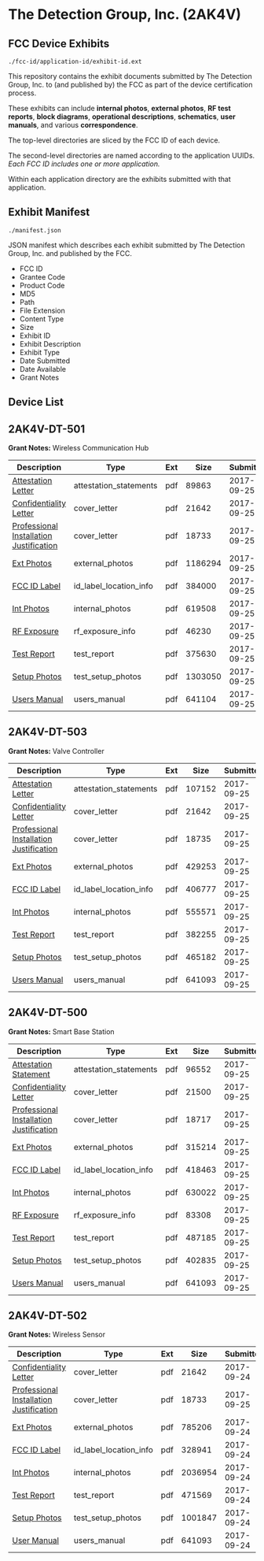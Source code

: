 # The Detection Group, Inc. (2AK4V)
## FCC Device Exhibits

```
./fcc-id/application-id/exhibit-id.ext
```

This repository contains the exhibit documents submitted by The Detection Group, Inc. to (and published by) the FCC as part of the device certification process.

These exhibits can include **internal photos**, **external photos**, **RF test reports**, **block diagrams**, **operational descriptions**, **schematics**, **user manuals**, and various **correspondence**.

The top-level directories are sliced by the FCC ID of each device.

The second-level directories are named according to the application UUIDs. *Each FCC ID includes one or more application.*

Within each application directory are the exhibits submitted with that application. 

## Exhibit Manifest

```
./manifest.json
```

JSON manifest which describes each exhibit submitted by The Detection Group, Inc. and published by the FCC.

- FCC ID
- Grantee Code
- Product Code
- MD5
- Path
- File Extension
- Content Type
- Size
- Exhibit ID
- Exhibit Description
- Exhibit Type
- Date Submitted
- Date Available
- Grant Notes

## Device List
## 2AK4V-DT-501
**Grant Notes:** Wireless Communication Hub

| Description | Type | Ext | Size | Submitted | Available |
| ----------- | ---- | --- | ---- | --------- | --------- |
| [Attestation Letter](2AK4V-DT-501/64cba81bd6265cfb4a4b75d537f9331c/3578954.pdf) | attestation_statements | pdf | 89863 | 2017-09-25 | 2017-09-25 |
| [Confidentiality Letter](2AK4V-DT-501/64cba81bd6265cfb4a4b75d537f9331c/3578952.pdf) | cover_letter | pdf | 21642 | 2017-09-25 | 2017-09-25 |
| [Professional Installation Justification](2AK4V-DT-501/64cba81bd6265cfb4a4b75d537f9331c/3578944.pdf) | cover_letter | pdf | 18733 | 2017-09-25 | 2017-09-25 |
| [Ext Photos](2AK4V-DT-501/64cba81bd6265cfb4a4b75d537f9331c/3578956.pdf) | external_photos | pdf | 1186294 | 2017-09-25 | 2017-11-09 |
| [FCC ID Label](2AK4V-DT-501/64cba81bd6265cfb4a4b75d537f9331c/3578957.pdf) | id_label_location_info | pdf | 384000 | 2017-09-25 | 2017-09-25 |
| [Int Photos](2AK4V-DT-501/64cba81bd6265cfb4a4b75d537f9331c/3578958.pdf) | internal_photos | pdf | 619508 | 2017-09-25 | 2017-11-09 |
| [RF Exposure](2AK4V-DT-501/64cba81bd6265cfb4a4b75d537f9331c/3578964.pdf) | rf_exposure_info | pdf | 46230 | 2017-09-25 | 2017-09-25 |
| [Test Report](2AK4V-DT-501/64cba81bd6265cfb4a4b75d537f9331c/3578961.pdf) | test_report | pdf | 375630 | 2017-09-25 | 2017-09-25 |
| [Setup Photos](2AK4V-DT-501/64cba81bd6265cfb4a4b75d537f9331c/3578962.pdf) | test_setup_photos | pdf | 1303050 | 2017-09-25 | 2017-11-09 |
| [Users Manual](2AK4V-DT-501/64cba81bd6265cfb4a4b75d537f9331c/3578963.pdf) | users_manual | pdf | 641104 | 2017-09-25 | 2017-11-09 |
## 2AK4V-DT-503
**Grant Notes:** Valve Controller

| Description | Type | Ext | Size | Submitted | Available |
| ----------- | ---- | --- | ---- | --------- | --------- |
| [Attestation Letter](2AK4V-DT-503/6c8d49471afdbb81d284a5655af78cc6/3578802.pdf) | attestation_statements | pdf | 107152 | 2017-09-25 | 2017-09-25 |
| [Confidentiality Letter](2AK4V-DT-503/6c8d49471afdbb81d284a5655af78cc6/3578800.pdf) | cover_letter | pdf | 21642 | 2017-09-25 | 2017-09-25 |
| [Professional Installation Justification](2AK4V-DT-503/6c8d49471afdbb81d284a5655af78cc6/3578801.pdf) | cover_letter | pdf | 18735 | 2017-09-25 | 2017-09-25 |
| [Ext Photos](2AK4V-DT-503/6c8d49471afdbb81d284a5655af78cc6/3578804.pdf) | external_photos | pdf | 429253 | 2017-09-25 | 2017-11-09 |
| [FCC ID Label](2AK4V-DT-503/6c8d49471afdbb81d284a5655af78cc6/3578805.pdf) | id_label_location_info | pdf | 406777 | 2017-09-25 | 2017-09-25 |
| [Int Photos](2AK4V-DT-503/6c8d49471afdbb81d284a5655af78cc6/3578806.pdf) | internal_photos | pdf | 555571 | 2017-09-25 | 2017-11-09 |
| [Test Report](2AK4V-DT-503/6c8d49471afdbb81d284a5655af78cc6/3578809.pdf) | test_report | pdf | 382255 | 2017-09-25 | 2017-09-25 |
| [Setup Photos](2AK4V-DT-503/6c8d49471afdbb81d284a5655af78cc6/3578810.pdf) | test_setup_photos | pdf | 465182 | 2017-09-25 | 2017-11-09 |
| [Users Manual](2AK4V-DT-503/6c8d49471afdbb81d284a5655af78cc6/3578811.pdf) | users_manual | pdf | 641093 | 2017-09-25 | 2017-11-09 |
## 2AK4V-DT-500
**Grant Notes:** Smart Base Station

| Description | Type | Ext | Size | Submitted | Available |
| ----------- | ---- | --- | ---- | --------- | --------- |
| [Attestation Statement](2AK4V-DT-500/221602b92f3c9a3dcfb8017f8d1be592/3578763.pdf) | attestation_statements | pdf | 96552 | 2017-09-25 | 2017-09-25 |
| [Confidentiality Letter](2AK4V-DT-500/221602b92f3c9a3dcfb8017f8d1be592/3578761.pdf) | cover_letter | pdf | 21500 | 2017-09-25 | 2017-09-25 |
| [Professional Installation Justification](2AK4V-DT-500/221602b92f3c9a3dcfb8017f8d1be592/3578762.pdf) | cover_letter | pdf | 18717 | 2017-09-25 | 2017-09-25 |
| [Ext Photos](2AK4V-DT-500/221602b92f3c9a3dcfb8017f8d1be592/3578765.pdf) | external_photos | pdf | 315214 | 2017-09-25 | 2017-11-09 |
| [FCC ID Label](2AK4V-DT-500/221602b92f3c9a3dcfb8017f8d1be592/3578766.pdf) | id_label_location_info | pdf | 418463 | 2017-09-25 | 2017-09-25 |
| [Int Photos](2AK4V-DT-500/221602b92f3c9a3dcfb8017f8d1be592/3578767.pdf) | internal_photos | pdf | 630022 | 2017-09-25 | 2017-11-09 |
| [RF Exposure](2AK4V-DT-500/221602b92f3c9a3dcfb8017f8d1be592/3578773.pdf) | rf_exposure_info | pdf | 83308 | 2017-09-25 | 2017-09-25 |
| [Test Report](2AK4V-DT-500/221602b92f3c9a3dcfb8017f8d1be592/3578770.pdf) | test_report | pdf | 487185 | 2017-09-25 | 2017-09-25 |
| [Setup Photos](2AK4V-DT-500/221602b92f3c9a3dcfb8017f8d1be592/3578771.pdf) | test_setup_photos | pdf | 402835 | 2017-09-25 | 2017-11-09 |
| [Users Manual](2AK4V-DT-500/221602b92f3c9a3dcfb8017f8d1be592/3578772.pdf) | users_manual | pdf | 641093 | 2017-09-25 | 2017-11-09 |
## 2AK4V-DT-502
**Grant Notes:** Wireless Sensor

| Description | Type | Ext | Size | Submitted | Available |
| ----------- | ---- | --- | ---- | --------- | --------- |
| [Confidentiality Letter](2AK4V-DT-502/f09d78cea4d837387f63bb003dfc7e0b/3576662.pdf) | cover_letter | pdf | 21642 | 2017-09-24 | 2017-09-24 |
| [Professional Installation Justification](2AK4V-DT-502/f09d78cea4d837387f63bb003dfc7e0b/3578944.pdf) | cover_letter | pdf | 18733 | 2017-09-25 | 2017-09-24 |
| [Ext Photos](2AK4V-DT-502/f09d78cea4d837387f63bb003dfc7e0b/3576664.pdf) | external_photos | pdf | 785206 | 2017-09-24 | 2017-11-08 |
| [FCC ID Label](2AK4V-DT-502/f09d78cea4d837387f63bb003dfc7e0b/3576665.pdf) | id_label_location_info | pdf | 328941 | 2017-09-24 | 2017-09-24 |
| [Int Photos](2AK4V-DT-502/f09d78cea4d837387f63bb003dfc7e0b/3576666.pdf) | internal_photos | pdf | 2036954 | 2017-09-24 | 2017-11-08 |
| [Test Report](2AK4V-DT-502/f09d78cea4d837387f63bb003dfc7e0b/3576669.pdf) | test_report | pdf | 471569 | 2017-09-24 | 2017-09-24 |
| [Setup Photos](2AK4V-DT-502/f09d78cea4d837387f63bb003dfc7e0b/3576670.pdf) | test_setup_photos | pdf | 1001847 | 2017-09-24 | 2017-11-08 |
| [User Manual](2AK4V-DT-502/f09d78cea4d837387f63bb003dfc7e0b/3576671.pdf) | users_manual | pdf | 641093 | 2017-09-24 | 2017-11-08 |
